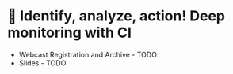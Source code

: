 # 🦊 Identify, analyze, action! Deep monitoring with CI

- Webcast Registration and Archive - TODO
- Slides - TODO

